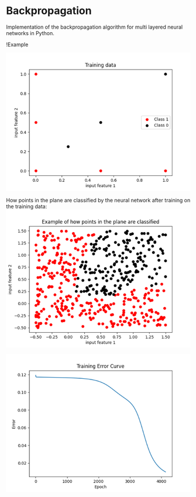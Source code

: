 # Backpropagation

Implementation of the backpropagation algorithm for multi layered neural networks in Python.



!Example

![Training data](training_data.png)


How points in the plane are classified by the neural network after training on the training data:
![Example of classification](example_classification.png)





![Training error example](training_error.png)
